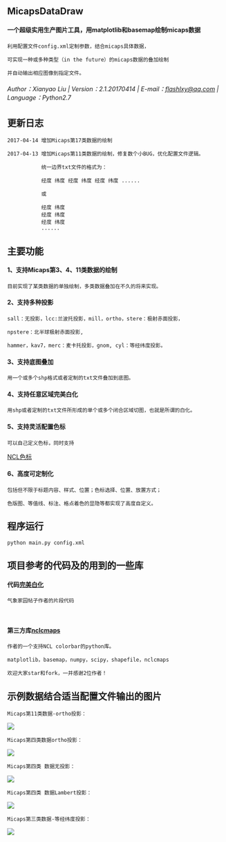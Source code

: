 ## MicapsDataDraw

#### 一个超级实用生产图片工具，用matplotlib和basemap绘制micaps数据

    利用配置文件config.xml定制参数，结合micaps具体数据，
    
    可实现一种或多种类型（in the future）的micaps数据的叠加绘制

    并自动输出相应图像到指定文件。
    
###### Author：Xianyao Liu | Version：2.1.20170414 | E-mail：flashlxy@qq.com | Language：Python2.7

## 更新日志
    
    2017-04-14 增加Micaps第17类数据的绘制
    
    2017-04-13 增加Micaps第11类数据的绘制，修复数个小BUG，优化配置文件逻辑。

               统一边界txt文件的格式为：

               经度 纬度 经度 纬度 经度 纬度 ......
                     
               或

               经度 纬度
               经度 纬度
               经度 纬度
               ......

## 主要功能

#### 1、支持Micaps第3、4、11类数据的绘制

    目前实现了某类数据的单独绘制，多类数据叠加在不久的将来实现。

#### 2、支持多种投影

    sall：无投影，lcc:兰波托投影，mill，ortho，stere：极射赤面投影，

    npstere：北半球极射赤面投影, 
    
    hammer，kav7，merc：麦卡托投影，gnom, cyl：等经纬度投影。

#### 3、支持底图叠加

    用一个或多个shp格式或者定制的txt文件叠加到底图。
    
#### 4、支持任意区域完美白化

    用shp或者定制的txt文件所形成的单个或多个闭合区域切图，也就是所谓的白化。
    
#### 5、支持灵活配置色标

    可以自己定义色标，同时支持
[NCL色标](http://www.ncl.ucar.edu/Document/Graphics/color_table_gallery.shtml)

#### 6、高度可定制化

    包括但不限于标题内容、样式、位置；色标选择、位置、放置方式；

    色版图、等值线、标注、格点着色的显隐等都实现了高度自定义。

## 程序运行

    python main.py config.xml

## 项目参考的代码及的用到的一些库

#### 代码[完美白化](http://bbs.06climate.com/forum.php?mod=viewthread&tid=42437)

    气象家园帖子作者的片段代码
   
#### 第三方库[nclcmaps](http://bbs.06climate.com/forum.php?mod=viewthread&tid=43521)

    作者的一个支持NCL colorbar的python库。
    
    matplotlib，basemap，numpy，scipy，shapefile，nclcmaps
    
    欢迎大家star和fork，一并感谢2位作者！

## 示例数据结合适当配置文件输出的图片

    Micaps第11类数据-ortho投影：

![](https://github.com/flashlxy/MicapsDataDraw/raw/master/images/17032520.001.png)

    Micaps第四类数据ortho投影：
    
![](https://github.com/flashlxy/MicapsDataDraw/raw/master/images/3.png)

    Micaps第四类 数据无投影：

![](https://github.com/flashlxy/MicapsDataDraw/raw/master/images/2.png)

    Micaps第四类 数据Lambert投影：

![](https://github.com/flashlxy/MicapsDataDraw/raw/master/images/1.png)

    Micaps第三类数据-等经纬度投影：

![](https://github.com/flashlxy/MicapsDataDraw/raw/master/images/4.png)


   
   
   
